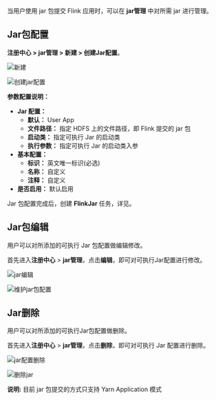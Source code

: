 当用户使用 jar 包提交 Flink 应用时，可以在 **jar管理** 中对所需 jar 进行管理。

## Jar包配置

**注册中心 > jar管理 > 新建 > 创建Jar配置**。

![新建](http://www.aiwenmo.com/dinky/dev/docs/%E6%96%B0%E5%BB%BA.png)

![创建jar配置](http://www.aiwenmo.com/dinky/dev/docs/%E5%88%9B%E5%BB%BAjar%E9%85%8D%E7%BD%AE.png)

**参数配置说明：**

- **Jar 配置：**
  - **默认：** User App
  - **文件路径：** 指定 HDFS 上的文件路径，即 Flink 提交的 jar 包
  - **启动类：** 指定可执行 Jar 的启动类
  - **执行参数：** 指定可执行 Jar 的启动类入参
- **基本配置：**
  - **标识：** 英文唯一标识(必选)
  - **名称：** 自定义
  - **注释：** 自定义
- **是否启用：** 默认启用

Jar 包配置完成后，创建 **FlinkJar** 任务，详见。

## Jar包编辑

用户可以对所添加的可执行 Jar 包配置做编辑修改。

首先进入**注册中心** > **jar管理**，点击**编辑**，即可对可执行Jar配置进行修改。

![jar编辑](http://www.aiwenmo.com/dinky/dev/docs/jar%E7%BC%96%E8%BE%91.png)

![维护jar包配置](http://www.aiwenmo.com/dinky/dev/docs/%E7%BB%B4%E6%8A%A4jar%E5%8C%85%E9%85%8D%E7%BD%AE.png)

## Jar删除

用户可以对所添加的可执行Jar包配置做删除。

首先进入**注册中心** > **jar管理**，点击**删除**，即可对可执行 Jar 配置进行删除。

![jar配置删除](http://www.aiwenmo.com/dinky/dev/docs/jar%E9%85%8D%E7%BD%AE%E5%88%A0%E9%99%A4.png)

![删除jar](http://www.aiwenmo.com/dinky/dev/docs/%E5%88%A0%E9%99%A4jar.png)

**说明:** 目前 jar 包提交的方式只支持 Yarn Application 模式